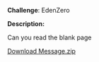 
**Challenge**: EdenZero


**Description:**

Can you read the blank page

[Download Message.zip](https://raw.githubusercontent.com/washingtonadiado/Files/main/Message.zip)

